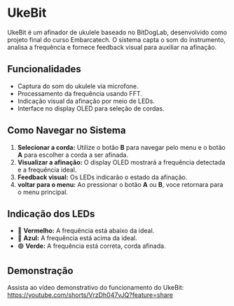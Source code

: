 # UkeBit

UkeBit é um afinador de ukulele baseado no BitDogLab, desenvolvido como projeto final do curso Embarcatech. O sistema capta o som do instrumento, analisa a frequência e fornece feedback visual para auxiliar na afinação.

##  Funcionalidades
- Captura do som do ukulele via microfone.
- Processamento da frequência usando FFT.
- Indicação visual da afinação por meio de LEDs.
- Interface no display OLED para seleção de cordas.

##  Como Navegar no Sistema
1. **Selecionar a corda:** Utilize o botão **B** para navegar pelo menu e o botão **A** para escolher a corda a ser afinada.
2. **Visualizar a afinação:** O display OLED mostrará a frequência detectada e a frequência ideal.
3. **Feedback visual:** Os LEDs indicarão o estado da afinação.
4. **voltar para o menu:** Ao pressionar o botão **A** ou **B**, voce retornara para o menu principal.

##  Indicação dos LEDs
- 🔴 **Vermelho:** A frequência está abaixo da ideal.
- 🔵 **Azul:** A frequência está acima da ideal.
- 🟢 **Verde:** A frequência está correta, corda afinada.

##  Demonstração
Assista ao vídeo demonstrativo do funcionamento do UkeBit: https://youtube.com/shorts/VrzDh047vJQ?feature=share




